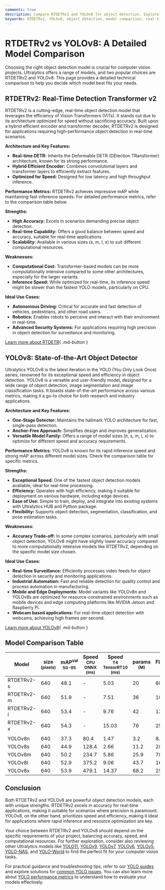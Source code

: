 ```yaml
---
comments: true
description: Compare RTDETRv2 and YOLOv8 for object detection. Explore their architecture, performance, and ideal use cases to choose the right model for your needs.
keywords: RTDETRv2, YOLOv8, object detection, model comparison, real-time detection, Vision Transformers, Ultralytics models, machine learning, computer vision
---
```


# RTDETRv2 vs YOLOv8: A Detailed Model Comparison

Choosing the right object detection model is crucial for computer vision projects. Ultralytics offers a range of models, and two popular choices are RTDETRv2 and YOLOv8. This page provides a detailed technical comparison to help you decide which model best fits your needs.

<script async src="https://cdn.jsdelivr.net/npm/chart.js"></script>
<script defer src="../../javascript/benchmark.js"></script>

<canvas id="modelComparisonChart" width="1024" height="400" active-models='["RTDETRv2", "YOLOv8"]'></canvas>

## RTDETRv2: Real-Time Detection Transformer v2

RTDETRv2 is a cutting-edge, real-time object detection model that leverages the efficiency of Vision Transformers (ViTs). It stands out due to its architecture optimized for speed without sacrificing accuracy. Built upon a hybrid efficient encoder and transformer decoder, RTDETRv2 is designed for applications requiring high-performance object detection in real-time scenarios.

**Architecture and Key Features:**

- **Real-time DETR:** Inherits the Deformable DETR (DEtection TRansformer) architecture, known for its strong performance.
- **Hybrid Efficient Encoder:** Combines convolutional layers and transformer layers to efficiently extract features.
- **Optimized for Speed:** Designed for low latency and high throughput inference.

**Performance Metrics:**
RTDETRv2 achieves impressive mAP while maintaining fast inference speeds. For detailed performance metrics, refer to the comparison table below.

**Strengths:**

- **High Accuracy:** Excels in scenarios demanding precise object detection.
- **Real-time Capability:** Offers a good balance between speed and accuracy, suitable for real-time applications.
- **Scalability:** Available in various sizes (s, m, l, x) to suit different computational resources.

**Weaknesses:**

- **Computational Cost:** Transformer-based models can be more computationally intensive compared to some other architectures, especially for the larger variants.
- **Inference Speed:** While optimized for real-time, its inference speed might be slower than the fastest YOLO models, particularly on CPU.

**Ideal Use Cases:**

- **Autonomous Driving:** Critical for accurate and fast detection of vehicles, pedestrians, and other road users.
- **Robotics:** Enables robots to perceive and interact with their environment in real-time.
- **Advanced Security Systems:** For applications requiring high precision in object detection for surveillance and monitoring.

[Learn more about RTDETR](https://docs.ultralytics.com/models/rtdetr/){ .md-button }

## YOLOv8: State-of-the-Art Object Detector

Ultralytics YOLOv8 is the latest iteration in the YOLO (You Only Look Once) series, renowned for its exceptional speed and efficiency in object detection. YOLOv8 is a versatile and user-friendly model, designed for a wide range of object detection, image segmentation and image classification tasks. It boasts state-of-the-art performance across various metrics, making it a go-to choice for both research and industry applications.

**Architecture and Key Features:**

- **One-Stage Detector:** Maintains the hallmark YOLO architecture for fast, single-pass detection.
- **Anchor-Free Approach:** Simplifies design and improves generalization.
- **Versatile Model Family:** Offers a range of model sizes (n, s, m, l, x) to optimize for different speed and accuracy requirements.

**Performance Metrics:**
YOLOv8 is known for its rapid inference speed and strong mAP across different model sizes. Check the comparison table for specific metrics.

**Strengths:**

- **Exceptional Speed:** One of the fastest object detection models available, ideal for real-time processing.
- **Efficiency:** Operates with high efficiency, making it suitable for deployment on various hardware, including edge devices.
- **Ease of Use:** Simple to train, deploy, and integrate into existing systems with Ultralytics HUB and Python package.
- **Flexibility:** Supports object detection, segmentation, classification, and pose estimation tasks.

**Weaknesses:**

- **Accuracy Trade-off:** In some complex scenarios, particularly with small object detection, YOLOv8 might have slightly lower accuracy compared to more computationally intensive models like RTDETRv2, depending on the specific model size chosen.

**Ideal Use Cases:**

- **Real-time Surveillance:** Efficiently processes video feeds for object detection in security and monitoring applications.
- **Industrial Automation:** Fast and reliable detection for quality control and process automation in manufacturing.
- **Mobile and Edge Deployments:** Model variants like YOLOv8n and YOLOv8s are optimized for resource-constrained environments such as mobile devices and edge computing platforms like NVIDIA Jetson and Raspberry Pi.
- **Webcam based applications:** For real-time object detection with webcams, achieving high frames per second.

[Learn more about YOLOv8](https://docs.ultralytics.com/models/yolov8/){ .md-button }

## Model Comparison Table

| Model      | size<br><sup>(pixels) | mAP<sup>val<br>50-95 | Speed<br><sup>CPU ONNX<br>(ms) | Speed<br><sup>T4 TensorRT10<br>(ms) | params<br><sup>(M) | FLOPs<br><sup>(B) |
| ---------- | --------------------- | -------------------- | ------------------------------ | ----------------------------------- | ------------------ | ----------------- |
| RTDETRv2-s | 640                   | 48.1                 | -                              | 5.03                                | 20                 | 60                |
| RTDETRv2-m | 640                   | 51.9                 | -                              | 7.51                                | 36                 | 100               |
| RTDETRv2-l | 640                   | 53.4                 | -                              | 9.76                                | 42                 | 136               |
| RTDETRv2-x | 640                   | 54.3                 | -                              | 15.03                               | 76                 | 259               |
|            |                       |                      |                                |                                     |                    |                   |
| YOLOv8n    | 640                   | 37.3                 | 80.4                           | 1.47                                | 3.2                | 8.7               |
| YOLOv8s    | 640                   | 44.9                 | 128.4                          | 2.66                                | 11.2               | 28.6              |
| YOLOv8m    | 640                   | 50.2                 | 234.7                          | 5.86                                | 25.9               | 78.9              |
| YOLOv8l    | 640                   | 52.9                 | 375.2                          | 9.06                                | 43.7               | 165.2             |
| YOLOv8x    | 640                   | 53.9                 | 479.1                          | 14.37                               | 68.2               | 257.8             |

## Conclusion

Both RTDETRv2 and YOLOv8 are powerful object detection models, each with unique strengths. RTDETRv2 excels in accuracy for real-time applications, making it suitable for scenarios where precision is paramount. YOLOv8, on the other hand, prioritizes speed and efficiency, making it ideal for applications where rapid inference and resource optimization are key.

Your choice between RTDETRv2 and YOLOv8 should depend on the specific requirements of your project, balancing accuracy, speed, and computational resources. For further exploration, consider also reviewing other Ultralytics models like [YOLO11](https://docs.ultralytics.com/models/yolo11/), [YOLOv9](https://docs.ultralytics.com/models/yolov9/), [YOLOv7](https://docs.ultralytics.com/models/yolov7/), [YOLOv6](https://docs.ultralytics.com/models/yolov6/), [YOLOv5](https://docs.ultralytics.com/models/yolov5/), [YOLO-NAS](https://docs.ultralytics.com/models/yolo-nas/), and [YOLO-World](https://docs.ultralytics.com/models/yolo-world/) to find the perfect fit for your computer vision tasks.

For practical guidance and troubleshooting tips, refer to our [YOLO guides](https://docs.ultralytics.com/guides/) and explore solutions for [common YOLO issues](https://docs.ultralytics.com/guides/yolo-common-issues/). You can also learn more about [YOLO performance metrics](https://docs.ultralytics.com/guides/yolo-performance-metrics/) to understand how to evaluate your models effectively.

